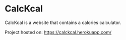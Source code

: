# CalcKcal
CalcKcal is a website that contains a calories calculator.

Project hosted on: https://calckcal.herokuapp.com/
